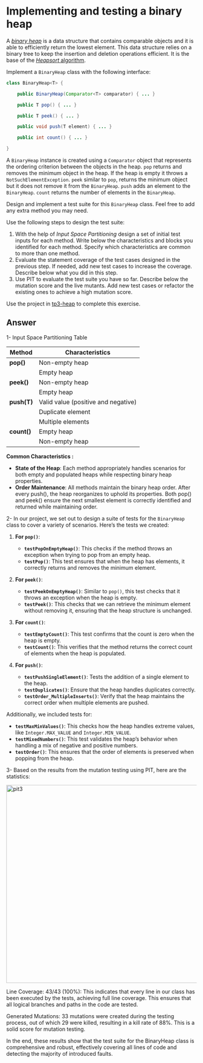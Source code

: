 # Implementing and testing a binary heap

A [*binary heap*](https://en.wikipedia.org/wiki/Binary_heap) is a data structure that contains comparable objects and it is able to efficiently return the lowest element.
This data structure relies on a binary tree to keep the insertion and deletion operations efficient. It is the base of the [*Heapsort* algorithm](https://en.wikipedia.org/wiki/Heapsort).

Implement a `BinaryHeap` class with the following interface:

```java
class BinaryHeap<T> {

    public BinaryHeap(Comparator<T> comparator) { ... }

    public T pop() { ... }

    public T peek() { ... }

    public void push(T element) { ... }

    public int count() { ... }

}
```

A `BinaryHeap` instance is created using a `Comparator` object that represents the ordering criterion between the objects in the heap.
`pop` returns and removes the minimum object in the heap. If the heap is empty it throws a `NotSuchElementException`.
`peek` similar to `pop`, returns the minimum object but it does not remove it from the `BinaryHeap`.
`push` adds an element to the `BinaryHeap`.
`count` returns the number of elements in the `BinaryHeap`.

Design and implement a test suite for this `BinaryHeap` class.
Feel free to add any extra method you may need.

Use the following steps to design the test suite:

1. With the help of *Input Space Partitioning* design a set of initial test inputs for each method. Write below the characteristics and blocks you identified for each method. Specify which characteristics are common to more than one method.
2. Evaluate the statement coverage of the test cases designed in the previous step. If needed, add new test cases to increase the coverage. Describe below what you did in this step.
3. Use PIT to evaluate the test suite you have so far. Describe below the mutation score and the live mutants. Add new test cases or refactor the existing ones to achieve a high mutation score.

Use the project in [tp3-heap](../code/tp3-heap) to complete this exercise.

## Answer

1- Input Space Partitioning Table 

| Method        | Characteristics                                                                                          |
|---------------|------------------------------------------------------------------------------------------|
| **pop()**     | Non-empty heap                      |
|               | Empty heap                                                                              |
| **peek()**    | Non-empty heap                       |
|               | Empty heap                            |
| **push(T)**   | Valid value (positive and negative)       |
|               | Duplicate element             |
|               | Multiple elements               |
| **count()**   | Empty heap                                            |
|               |  Non-empty heap                                    |

**Common Characteristics :**

- **State of the Heap**: Each method appropriately handles scenarios for both empty and populated heaps while respecting binary heap properties.
- **Order Maintenance**: All methods maintain the binary heap order. After every push(), the heap reorganizes to uphold its properties. Both pop() and peek() ensure the next smallest element is correctly identified and returned while maintaining order.

2- 
In our project, we set out to design a suite of tests for the `BinaryHeap` class to cover a variety of scenarios.
Here’s the tests we created:

1. **For `pop()`**:
   - **`testPopOnEmptyHeap()`**: This checks if the method throws an exception when trying to pop from an empty heap.
   - **`testPop()`**: This test ensures that when the heap has elements, it correctly returns and removes the minimum element.

2. **For `peek()`**:
   - **`testPeekOnEmptyHeap()`**: Similar to `pop()`, this test checks that it throws an exception when the heap is empty.
   - **`testPeek()`**: This checks that we can retrieve the minimum element without removing it, ensuring that the heap structure is unchanged.

3. **For `count()`**:
   - **`testEmptyCount()`**: This test confirms that the count is zero when the heap is empty.
   - **`testCount()`**: This verifies that the method returns the correct count of elements when the heap is populated.

4. **For `push()`**:
   - **`testPushSingleElement()`**: Tests the addition of a single element to the heap.
   - **`testDuplicates()`**: Ensure that the heap handles duplicates correctly.
   - **`testOrder_MultipleInserts()`**: Verify that the heap maintains the correct order when multiple elements are pushed.

Additionally, we included tests for:
- **`testMaxMinValues()`**: This checks how the heap handles extreme values, like `Integer.MAX_VALUE` and `Integer.MIN_VALUE`.
- **`testMixedNumbers()`**: This test validates the heap’s behavior when handling a mix of negative and positive numbers.
- **`testOrder()`**: This ensures that the order of elements is preserved when popping from the heap.

3- Based on the results from the mutation testing using PIT, here are the statistics:

<img width="523" alt="pit3" src="https://github.com/user-attachments/assets/374759ad-490e-43e9-b83a-c0d28ddb7dfd">

Line Coverage: 43/43 (100%): This indicates that every line in our class has been executed by the tests, achieving full line coverage. This ensures that all logical branches and paths in the code are tested.

Generated Mutations: 33 mutations were created during the testing process, out of which 29 were killed, resulting in a kill rate of 88%. This is a solid score for mutation testing.

In the end, these results show that the test suite for the BinaryHeap class is comprehensive and robust, effectively covering all lines of code and detecting the majority of introduced faults.
